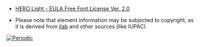 

- [HERO Light - EULA Free Font License Ver. 2.0](https://github.com/CFWS/Periodic/blob/master/\_licenses/EULA%20Free%20Font%20License%20Ver.%202.0.pdf)

- Please note that element information may be subjected to copyright, as it is derived from [jlab](https://education.jlab.org/itselemental/) and other sources (like IUPAC)

[![Periodic](img/TableHero.png)](https://cfws.github.io/Periodic/)
